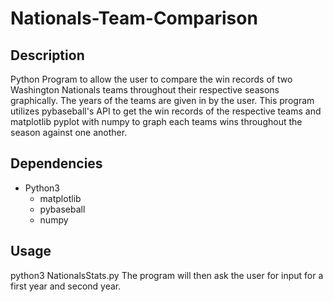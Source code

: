 # Nationals-Team-Comparison

## Description
Python Program to allow the user to compare the win records of two Washington Nationals teams throughout their respective seasons graphically. The years of the teams are given in by the user. This program utilizes pybaseball's API to get the win records of the respective teams and matplotlib pyplot with numpy to graph each teams wins throughout the season against one another. 

## Dependencies
 * Python3
    * matplotlib
    * pybaseball
    * numpy
   
## Usage
  python3 NationalsStats.py
  The program will then ask the user for input for a first year and second year.
